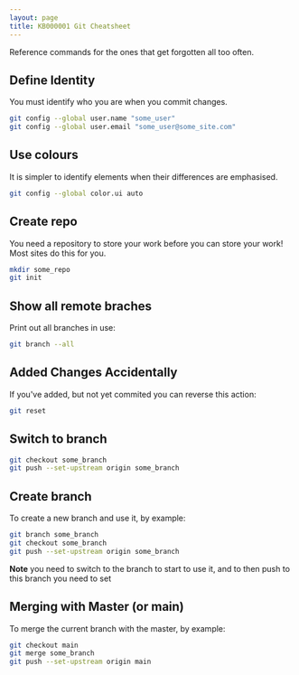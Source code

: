 ```yaml
---
layout: page
title: KB000001 Git Cheatsheet
---
```


Reference commands for the ones that get forgotten all too often.

## Define Identity

You must identify who you are when you commit changes.

```bash
git config --global user.name "some_user"
git config --global user.email "some_user@some_site.com"
```

## Use colours

It is simpler to identify elements when their differences are emphasised.

```bash
git config --global color.ui auto
```

## Create repo

You need a repository to store your work before you can store your work!  Most sites do this for you.

```bash
mkdir some_repo
git init
```

## Show all remote braches

Print out all branches in use:

```bash
git branch --all
```

## Added Changes Accidentally

If you've added, but not yet commited you can reverse this action:

```bash
git reset
```

## Switch to branch

```bash
git checkout some_branch
git push --set-upstream origin some_branch
```

## Create branch

To create a new branch and use it, by example:

```bash
git branch some_branch
git checkout some_branch
git push --set-upstream origin some_branch
```

**Note** you need to switch to the branch to start to use it, and to then push to this branch you need to set 

## Merging with Master (or main)

To merge the current branch with the master, by example:

```bash
git checkout main
git merge some_branch
git push --set-upstream origin main
```